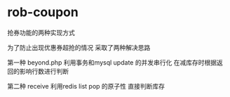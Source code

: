 # rob-coupon
抢券功能的两种实现方式

为了防止出现优惠券超抢的情况
采取了两种解决思路

第一种 beyond.php
利用事务和mysql update 的并发串行化
在减库存时根据返回的影响行数进行判断

第二种 receive
利用redis list pop 的原子性
直接判断库存
